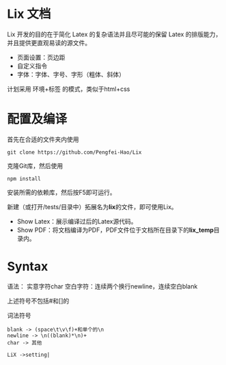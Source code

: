 # Lix 文档

Lix 开发的目的在于简化 Latex 的复杂语法并且尽可能的保留 Latex 的排版能力，并且提供更直观易读的源文件。

* 页面设置：页边距
* 自定义指令
* 字体：字体、字号、字形（粗体、斜体）


计划采用 环境+标签 的模式，类似于html+css

# 配置及编译

首先在合适的文件夹内使用
```
git clone https://github.com/Pengfei-Hao/Lix
```
克隆Git库，然后使用
```
npm install
```
安装所需的依赖库，然后按F5即可运行。

新建（或打开/tests/目录中）拓展名为**lix**的文件，即可使用Lix。

* Show Latex：展示编译过后的Latex源代码。
* Show PDF：将文档编译为PDF，PDF文件位于文档所在目录下的**lix_temp**目录内。

# Syntax
语法：
实意字符char
空白字符：连续两个换行newline，连续空白blank

上述符号不包括#和[]的

词法符号
```
blank -> (space\t\v\f)+和单个的\n
newline -> \n((blank)*\n)+
char -> 其他
```

```
LiX ->setting|
```